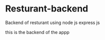 # Resturant-backend
Backend of resturant using node js express js 

this is the backend of the appp
